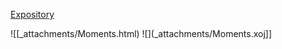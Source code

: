 












[Expository](Expository)

![[_attachments/Moments.html) ![](_attachments/Moments.xoj]]
